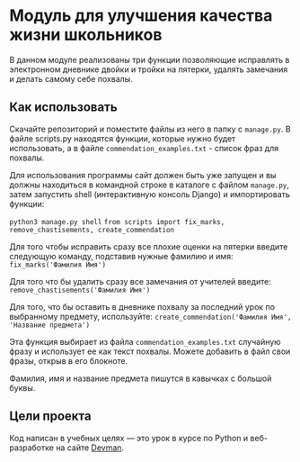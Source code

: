 # Модуль для улучшения качества жизни школьников

В данном модуле реализованы три функции позволяющие исправлять в электронном дневнике двойки и тройки на пятерки, удалять замечания и делать самому себе похвалы.

## Как использовать

Скачайте репозиторий и поместите файлы из него в папку с `manage.py`. В файле scripts.py находятся функции, которые нужно будет использовать, а в файле `commendation_examples.txt` - список фраз для похвалы.

Для использования программы сайт должен быть уже запущен и вы должны находиться в командной строке в каталоге с файлом `manage.py`, затем запустить shell (интерактивную консоль Django) и импортировать функции:

`python3 manage.py shell`
`from scripts import fix_marks, remove_chastisements, create_commendation`

Для того чтобы исправить сразу все плохие оценки на пятерки введите следующую команду, подставив нужные фамилию и имя:
`fix_marks('Фамилия Имя')`

Для того что бы удалить сразу все замечания от учителей введите:
`remove_chastisements('Фамилия Имя')`

Для того, что бы оставить в дневнике похвалу за последний урок по выбранному предмету, используйте:
`create_commendation('Фамилия Имя', 'Название предмета')`

Эта функция выбирает из файла `commendation_examples.txt` случайную фразу и использует ее как текст похвалы. Можете добавить в файл свои фразы, открыв в его блокноте.

Фамилия, имя и название предмета пишутся в кавычках с большой буквы.


## Цели проекта

Код написан в учебных целях — это урок в курсе по Python и веб-разработке на сайте [Devman](https://dvmn.org).
